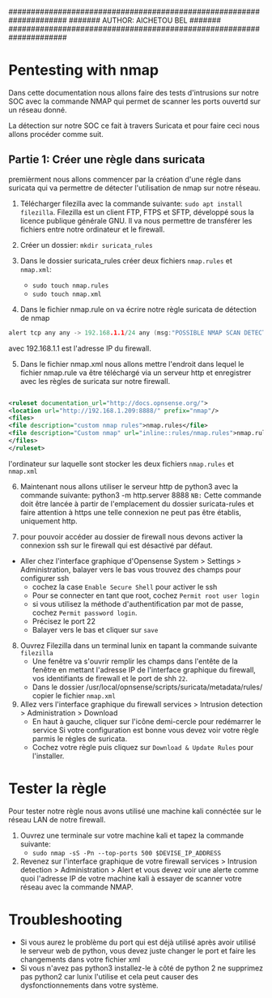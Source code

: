#####################################################################
#######                AUTHOR: AICHETOU BEL                   #######                       
#####################################################################

# Pentesting with nmap

Dans cette documentation nous allons faire des tests d'intrusions sur notre SOC avec la commande NMAP qui permet de scanner les ports ouvertd sur un réseau donné.

La détection sur notre SOC ce fait à travers Suricata  et pour faire ceci nous allons procéder comme suit.


## Partie 1: Créer une règle dans suricata

premièrment nous allons commencer par la création d'une régle dans suricata qui va permettre de détecter l'utilisation de nmap sur notre réseau.

1. Télécharger filezilla avec la commande suivante: ``sudo apt install filezilla``.
Filezilla est un client FTP, FTPS et SFTP, développé sous la licence publique générale GNU. Il va nous permettre de transférer les fichiers entre notre ordinateur et le firewall.
2. Créer un dossier: ``mkdir suricata_rules``

3. Dans le dossier suricata_rules créer deux fichiers ``nmap.rules`` et ``nmap.xml``:
    * ``sudo touch nmap.rules``
    * ``sudo touch nmap.xml``

4. Dans le fichier nmap.rule on va écrire notre règle suricata de détection de nmap

``` C
alert tcp any any -> 192.168.1.1/24 any (msg:"POSSIBLE NMAP SCAN DETECTED"; flow:stateless; flags:S; priority:5; threshold:type threshold, track by_src, count 50, seconds 1; classtype:attempted-recon; sid:1100110;)

```
avec 192.168.1.1 est l'adresse IP du firewall.

5. Dans le fichier nmap.xml nous allons mettre l'endroit dans lequel le fichier nmap.rule va être téléchargé via un serveur http et enregistrer avec les règles de suricata sur notre firewall.

``` XML

<ruleset documentation_url="http://docs.opnsense.org/">
<location url="http://192.168.1.209:8888/" prefix="nmap"/>
<files>
<file description="custom nmap rules">nmap.rules</file>
<file description="Custom nmap" url="inline::rules/nmap.rules">nmap.rules</file>
</files>
</ruleset>

```

 l'ordinateur sur laquelle sont stocker les deux fichiers ``nmap.rules`` et ``nmap.xml``

6. Maintenant nous allons utiliser le serveur http de python3 avec la commande suivante: python3 -m http.server 8888
``NB:`` Cette commande doit être lancée à partir de l'emplacement du dossier suricata-rules et faire attention à https une telle connexion ne peut pas être établis, uniquement http.

7. pour pouvoir accéder au dossier de firewall nous devons activer la connexion ssh sur le firewall qui est désactivé par défaut. 
* Aller chez l'interface graphique d'Opensense System > Settings > Administration, balayer vers le bas vous trouvez des champs pour configurer ssh
    * cochez la case ``Enable Secure Shell`` pour activer le ssh
    * Pour se connecter en tant que root, cochez ``Permit root user login``  
    * si vous utilisez la méthode d'authentification par mot de passe, cochez ``Permit password login``.
    * Précisez le port 22
    * Balayer vers le bas et cliquer sur ``save``
8. Ouvrez Filezilla dans un terminal lunix en tapant la commande suivante ``filezilla``
    * Une fenêtre va s'ouvrir remplir les champs dans l'entête de la fenêtre en mettant l'adresse IP de l'interface graphique du firewall, vos identifiants de firewall et le port de shh ``22``.
    * Dans le dossier /usr/local/opnsense/scripts/suricata/metadata/rules/ copier le fichier ``nmap.xml``
9. Allez vers l'interface graphique du firewall services > Intrusion detection > Administration > Download 
    * En haut à gauche, cliquer sur l'icône demi-cercle pour redémarrer le service
Si votre configuration est bonne vous devez voir votre règle parmis le régles de suricata.
    * Cochez votre règle puis cliquez sur ``Download & Update Rules`` pour l'installer.
 
# Tester la règle
Pour tester notre règle nous avons utilisé une machine kali connéctée sur le réseau LAN de notre firewall.

1. Ouvrez une terminale sur votre machine kali et tapez la commande suivante:
    * `` sudo nmap -sS -Pn --top-ports 500 $DEVISE_IP_ADDRESS ``
2. Revenez sur l'interface graphique de votre firewall services > Intrusion detection > Administration > Alert et vous devez voir une alerte comme quoi l'adresse IP de votre machine kali  à essayer de scanner votre réseau avec la commande NMAP.

# Troubleshooting

* Si vous aurez le problème du port qui est déjà utilisé après avoir utilisé le serveur web de python, vous devez juste changer le port et faire les changements dans votre fichier xml
* Si vous n'avez pas python3 installez-le à côté de python 2 ne supprimez pas python2 car lunix l'utilise et cela peut causer des dysfonctionnements dans votre système.